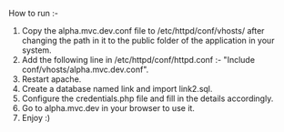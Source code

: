 How to run :-
1. Copy the alpha.mvc.dev.conf file to /etc/httpd/conf/vhosts/ after changing the path in it to the public folder of the
   application in your system.
2. Add the following line in /etc/httpd/conf/httpd.conf :- "Include conf/vhosts/alpha.mvc.dev.conf".
3. Restart apache.
4. Create a database named link and import link2.sql.
5. Configure the credentials.php file and fill in the details accordingly.
6. Go to alpha.mvc.dev in your browser to use it.
7. Enjoy :)
